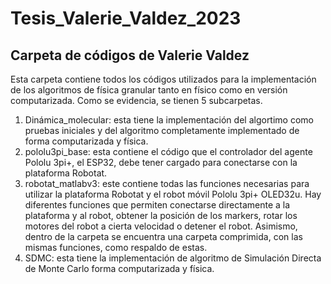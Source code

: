 # Tesis_Valerie_Valdez_2023
## Carpeta de códigos de Valerie Valdez

Esta carpeta contiene todos los códigos utilizados para la implementación de los algoritmos de física granular tanto en físico como en versión computarizada. Como se evidencia, se tienen 5 subcarpetas. 
1. Dinámica_molecular: esta tiene la implementación del algortimo como pruebas iniciales y del algoritmo completamente implementado de forma computarizada y física.
2. pololu3pi_base: esta contiene el código que el controlador del agente Pololu 3pi+, el ESP32, debe tener cargado para conectarse con la plataforma Robotat.
3. robotat_matlabv3: este contiene todas las funciones necesarias para utilizar la plataforma Robotat y el robot móvil Pololu 3pi+ OLED32u. Hay diferentes funciones que permiten conectarse directamente a la plataforma y al robot, obtener la posición de los markers, rotar los motores del robot a cierta velocidad o detener el robot. Asimismo, dentro de la carpeta se encuentra una carpeta comprimida, con las mismas funciones, como respaldo de estas.
4. SDMC: esta tiene la implementación de algoritmo de Simulación Directa de Monte Carlo forma computarizada y física.
